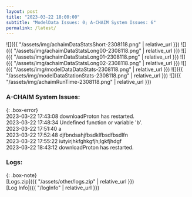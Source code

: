 ```yaml
---
layout: post
title: "2023-03-22 18:00:00"
subtitle: "ModelData Issues: 0; A-CHAIM System Issues: 6"
permalink: /latest/
---
```


![]({{ "/assets/img/achaimDataStatsShort-2308118.png" | relative_url }})
![]({{ "/assets/img/achaimDataStatsLong00-2308118.png" | relative_url }})
![]({{ "/assets/img/achaimDataStatsLong01-2308118.png" | relative_url }})
![]({{ "/assets/img/achaimDataStatsLong02-2308118.png" | relative_url }})
![]({{ "/assets/img/modelDataDataStats-2308118.png" | relative_url }})
![]({{ "/assets/img/modelDataStationStats-2308118.png" | relative_url }})
![]({{ "/assets/img/achaimRunTime-2308118.png" | relative_url }})



### A-CHAIM System Issues:  
  
{: .box-error}  
2023-03-22 17:43:08 downloadProton has restarted.  
2023-03-22 17:48:34 Undefined function or variable 'b'.  
2023-03-22 17:51:40 a  
2023-03-22 17:52:48 djfbndsahjfbsdklfbsdfbsdlfn  
2023-03-22 17:55:22 iutyirjhkfghkgfjh;lgkfjhdgf  
2023-03-22 18:43:12 downloadProton has restarted.  

### Logs:  
  
{: .box-note}  
[Logs.zip]({{ "/assets/other/logs.zip" | relative_url }})  
[Log Info]({{ "/logInfo" | relative_url }})  
